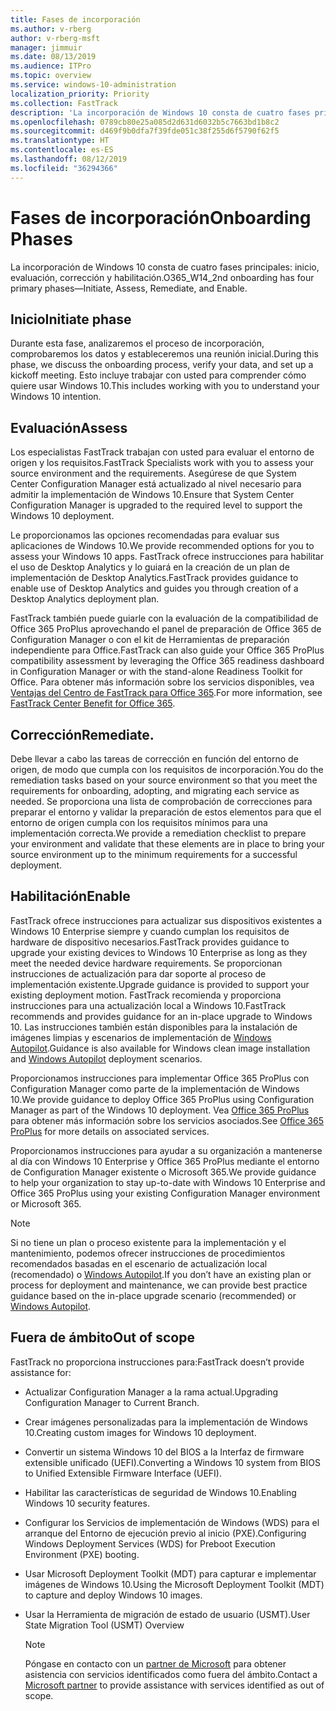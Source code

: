 ```yaml
---
title: Fases de incorporación
ms.author: v-rberg
author: v-rberg-msft
manager: jimmuir
ms.date: 08/13/2019
ms.audience: ITPro
ms.topic: overview
ms.service: windows-10-administration
localization_priority: Priority
ms.collection: FastTrack
description: 'La incorporación de Windows 10 consta de cuatro fases principales: inicio, evaluación, corrección y habilitación.'
ms.openlocfilehash: 0789cb80e25a085d2d631d6032b5c7663bd1b8c2
ms.sourcegitcommit: d469f9b0dfa7f39fde051c38f255d6f5790f62f5
ms.translationtype: HT
ms.contentlocale: es-ES
ms.lasthandoff: 08/12/2019
ms.locfileid: "36294366"
---
```

# <a name="onboarding-phases"></a><span data-ttu-id="9170f-103">Fases de incorporación</span><span class="sxs-lookup"><span data-stu-id="9170f-103">Onboarding Phases</span></span>

<span data-ttu-id="9170f-104">La incorporación de Windows 10 consta de cuatro fases principales: inicio, evaluación, corrección y habilitación.</span><span class="sxs-lookup"><span data-stu-id="9170f-104">O365_W14_2nd onboarding has four primary phases—Initiate, Assess, Remediate, and Enable.</span></span>

## <a name="initiate"></a><span data-ttu-id="9170f-105">Inicio</span><span class="sxs-lookup"><span data-stu-id="9170f-105">Initiate phase</span></span>

<span data-ttu-id="9170f-106">Durante esta fase, analizaremos el proceso de incorporación, comprobaremos los datos y estableceremos una reunión inicial.</span><span class="sxs-lookup"><span data-stu-id="9170f-106">During this phase, we discuss the onboarding process, verify your data, and set up a kickoff meeting.</span></span> <span data-ttu-id="9170f-107">Esto incluye trabajar con usted para comprender cómo quiere usar Windows 10.</span><span class="sxs-lookup"><span data-stu-id="9170f-107">This includes working with you to understand your Windows 10 intention.</span></span>

## <a name="assess"></a><span data-ttu-id="9170f-108">Evaluación</span><span class="sxs-lookup"><span data-stu-id="9170f-108">Assess</span></span>

<span data-ttu-id="9170f-109">Los especialistas FastTrack trabajan con usted para evaluar el entorno de origen y los requisitos.</span><span class="sxs-lookup"><span data-stu-id="9170f-109">FastTrack Specialists work with you to assess your source environment and the requirements.</span></span> <span data-ttu-id="9170f-110">Asegúrese de que System Center Configuration Manager está actualizado al nivel necesario para admitir la implementación de Windows 10.</span><span class="sxs-lookup"><span data-stu-id="9170f-110">Ensure that System Center Configuration Manager is upgraded to the required level to support the Windows 10 deployment.</span></span> 

<span data-ttu-id="9170f-111">Le proporcionamos las opciones recomendadas para evaluar sus aplicaciones de Windows 10.</span><span class="sxs-lookup"><span data-stu-id="9170f-111">We provide recommended options for you to assess your Windows 10 apps.</span></span> <span data-ttu-id="9170f-112">FastTrack ofrece instrucciones para habilitar el uso de Desktop Analytics y lo guiará en la creación de un plan de implementación de Desktop Analytics.</span><span class="sxs-lookup"><span data-stu-id="9170f-112">FastTrack provides guidance to enable use of Desktop Analytics and guides you through creation of a Desktop Analytics deployment plan.</span></span>

<span data-ttu-id="9170f-113">FastTrack también puede guiarle con la evaluación de la compatibilidad de Office 365 ProPlus aprovechando el panel de preparación de Office 365 de Configuration Manager o con el kit de Herramientas de preparación independiente para Office.</span><span class="sxs-lookup"><span data-stu-id="9170f-113">FastTrack can also guide your Office 365 ProPlus compatibility assessment by leveraging the Office 365 readiness dashboard in Configuration Manager or with the stand-alone Readiness Toolkit for Office.</span></span> <span data-ttu-id="9170f-114">Para obtener más información sobre los servicios disponibles, vea [Ventajas del Centro de FastTrack para Office 365](O365-fasttrack-benefit-for-office-365.md).</span><span class="sxs-lookup"><span data-stu-id="9170f-114">For more information, see [FastTrack Center Benefit for Office 365](O365-fasttrack-benefit-for-office-365.md).</span></span> 

## <a name="remediate"></a><span data-ttu-id="9170f-115">Corrección</span><span class="sxs-lookup"><span data-stu-id="9170f-115">Remediate.</span></span>

<span data-ttu-id="9170f-116">Debe llevar a cabo las tareas de corrección en función del entorno de origen, de modo que cumpla con los requisitos de incorporación.</span><span class="sxs-lookup"><span data-stu-id="9170f-116">You do the remediation tasks based on your source environment so that you meet the requirements for onboarding, adopting, and migrating each service as needed.</span></span> <span data-ttu-id="9170f-117">Se proporciona una lista de comprobación de correcciones para preparar el entorno y validar la preparación de estos elementos para que el entorno de origen cumpla con los requisitos mínimos para una implementación correcta.</span><span class="sxs-lookup"><span data-stu-id="9170f-117">We provide a remediation checklist to prepare your environment and validate that these elements are in place to bring your source environment up to the minimum requirements for a successful deployment.</span></span> 

## <a name="enable"></a><span data-ttu-id="9170f-118">Habilitación</span><span class="sxs-lookup"><span data-stu-id="9170f-118">Enable</span></span>

<span data-ttu-id="9170f-119">FastTrack ofrece instrucciones para actualizar sus dispositivos existentes a Windows 10 Enterprise siempre y cuando cumplan los requisitos de hardware de dispositivo necesarios.</span><span class="sxs-lookup"><span data-stu-id="9170f-119">FastTrack provides guidance to upgrade your existing devices to Windows 10 Enterprise as long as they meet the needed device hardware requirements.</span></span> <span data-ttu-id="9170f-120">Se proporcionan instrucciones de actualización para dar soporte al proceso de implementación existente.</span><span class="sxs-lookup"><span data-stu-id="9170f-120">Upgrade guidance is provided to support your existing deployment motion.</span></span> <span data-ttu-id="9170f-121">FastTrack recomienda y proporciona instrucciones para una actualización local a Windows 10.</span><span class="sxs-lookup"><span data-stu-id="9170f-121">FastTrack recommends and provides guidance for an in-place upgrade to Windows 10.</span></span> <span data-ttu-id="9170f-122">Las instrucciones también están disponibles para la instalación de imágenes limpias y escenarios de implementación de [Windows Autopilot](EMS-onboarding-phases.md#windows-autopilot).</span><span class="sxs-lookup"><span data-stu-id="9170f-122">Guidance is also available for Windows clean image installation and [Windows Autopilot](EMS-onboarding-phases.md#windows-autopilot) deployment scenarios.</span></span> 

<span data-ttu-id="9170f-123">Proporcionamos instrucciones para implementar Office 365 ProPlus con Configuration Manager como parte de la implementación de Windows 10.</span><span class="sxs-lookup"><span data-stu-id="9170f-123">We provide guidance to deploy Office 365 ProPlus using Configuration Manager as part of the Windows 10 deployment.</span></span> <span data-ttu-id="9170f-124">Vea [Office 365 ProPlus](O365-onboarding-and-migration.md#office-365-proplus) para obtener más información sobre los servicios asociados.</span><span class="sxs-lookup"><span data-stu-id="9170f-124">See [Office 365 ProPlus](O365-onboarding-and-migration.md#office-365-proplus) for more details on associated services.</span></span>

<span data-ttu-id="9170f-125">Proporcionamos instrucciones para ayudar a su organización a mantenerse al día con Windows 10 Enterprise y Office 365 ProPlus mediante el entorno de Configuration Manager existente o Microsoft 365.</span><span class="sxs-lookup"><span data-stu-id="9170f-125">We provide guidance to help your organization to stay up-to-date with Windows 10 Enterprise and Office 365 ProPlus using your existing Configuration Manager environment or Microsoft 365.</span></span>

> [!NOTE]
> <span data-ttu-id="9170f-126">Si no tiene un plan o proceso existente para la implementación y el mantenimiento, podemos ofrecer instrucciones de procedimientos recomendados basadas en el escenario de actualización local (recomendado) o [Windows Autopilot](EMS-onboarding-phases.md#windows-autopilot).</span><span class="sxs-lookup"><span data-stu-id="9170f-126">If you don’t have an existing plan or process for deployment and maintenance, we can provide best practice guidance based on the in-place upgrade scenario (recommended) or [Windows Autopilot](EMS-onboarding-phases.md#windows-autopilot).</span></span>

## <a name="out-of-scope"></a><span data-ttu-id="9170f-127">Fuera de ámbito</span><span class="sxs-lookup"><span data-stu-id="9170f-127">Out of scope</span></span>

<span data-ttu-id="9170f-128">FastTrack no proporciona instrucciones para:</span><span class="sxs-lookup"><span data-stu-id="9170f-128">FastTrack doesn’t provide assistance for:</span></span>

- <span data-ttu-id="9170f-129">Actualizar Configuration Manager a la rama actual.</span><span class="sxs-lookup"><span data-stu-id="9170f-129">Upgrading Configuration Manager to Current Branch.</span></span>
- <span data-ttu-id="9170f-130">Crear imágenes personalizadas para la implementación de Windows 10.</span><span class="sxs-lookup"><span data-stu-id="9170f-130">Creating custom images for Windows 10 deployment.</span></span>
- <span data-ttu-id="9170f-131">Convertir un sistema Windows 10 del BIOS a la Interfaz de firmware extensible unificado (UEFI).</span><span class="sxs-lookup"><span data-stu-id="9170f-131">Converting a Windows 10 system from BIOS to Unified Extensible Firmware Interface (UEFI).</span></span>
- <span data-ttu-id="9170f-132">Habilitar las características de seguridad de Windows 10.</span><span class="sxs-lookup"><span data-stu-id="9170f-132">Enabling Windows 10 security features.</span></span> 
- <span data-ttu-id="9170f-133">Configurar los Servicios de implementación de Windows (WDS) para el arranque del Entorno de ejecución previo al inicio (PXE).</span><span class="sxs-lookup"><span data-stu-id="9170f-133">Configuring Windows Deployment Services (WDS) for Preboot Execution Environment (PXE) booting.</span></span>
- <span data-ttu-id="9170f-134">Usar Microsoft Deployment Toolkit (MDT) para capturar e implementar imágenes de Windows 10.</span><span class="sxs-lookup"><span data-stu-id="9170f-134">Using the Microsoft Deployment Toolkit (MDT) to capture and deploy Windows 10 images.</span></span>
- <span data-ttu-id="9170f-135">Usar la Herramienta de migración de estado de usuario (USMT).</span><span class="sxs-lookup"><span data-stu-id="9170f-135">User State Migration Tool (USMT) Overview</span></span>

  > [!NOTE]
  > <span data-ttu-id="9170f-136">Póngase en contacto con un [partner de Microsoft](https://go.microsoft.com/fwlink/?linkid=2080150) para obtener asistencia con servicios identificados como fuera del ámbito.</span><span class="sxs-lookup"><span data-stu-id="9170f-136">Contact a [Microsoft partner](https://go.microsoft.com/fwlink/?linkid=2080150) to provide assistance with services identified as out of scope.</span></span>

 
